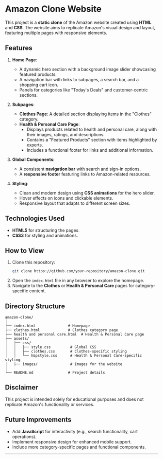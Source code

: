 
# Amazon Clone Website

This project is a **static clone** of the Amazon website created using **HTML** and **CSS**. The website aims to replicate Amazon's visual design and layout, featuring multiple pages with responsive elements.

## Features

1. **Home Page**:
   - A dynamic hero section with a background image slider showcasing featured products.
   - A navigation bar with links to subpages, a search bar, and a shopping cart icon.
   - Panels for categories like "Today's Deals" and customer-centric sections.

2. **Subpages**:
   - **Clothes Page**: A detailed section displaying items in the "Clothes" category.
   - **Health & Personal Care Page**:
     - Displays products related to health and personal care, along with their images, ratings, and descriptions.
     - Contains a "Featured Products" section with items highlighted by experts.
     - Includes a functional footer for links and additional information.

3. **Global Components**:
   - A consistent **navigation bar** with search and sign-in options.
   - A **responsive footer** featuring links to Amazon-related resources.

4. **Styling**:
   - Clean and modern design using **CSS animations** for the hero slider.
   - Hover effects on icons and clickable elements.
   - Responsive layout that adapts to different screen sizes.

## Technologies Used

- **HTML5** for structuring the pages.
- **CSS3** for styling and animations.

## How to View

1. Clone this repository:
   ```bash
   git clone https://github.com/your-repository/amazon-clone.git
   ```
2. Open the `index.html` file in any browser to explore the homepage.
3. Navigate to the **Clothes** or **Health & Personal Care** pages for category-specific content.

## Directory Structure

```
amazon-clone/
│
├── index.html               # Homepage
├── clothes.html             # Clothes category page
├── health and personal care.html  # Health & Personal Care page
├── assets/
│   ├── css/
│   │   ├── style.css         # Global CSS
│   │   ├── clothes.css       # Clothes-specific styling
│   │   └── h&pstyle.css      # Health & Personal Care-specific styling
│   ├── images/               # Images for the website
│
└── README.md                # Project details
```

## Disclaimer

This project is intended solely for educational purposes and does not replicate Amazon's functionality or services.

## Future Improvements

- Add **JavaScript** for interactivity (e.g., search functionality, cart operations).
- Implement responsive design for enhanced mobile support.
- Include more category-specific pages and functional components.

---